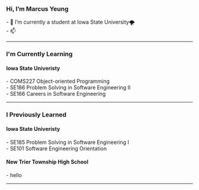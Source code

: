 
<h3> Hi, I’m Marcus Yeung </h3>
- 🌱 I’m currently a student at Iowa State University🌪️<br>
- 📫  <br>
<hr>

<h3> I'm Currently Learning </h3> 
<h4> Iowa State Univeristy </h4>
- COMS227 Object-oriented Programming <br>
- SE186 Problem Solving in Software Engineering II <br>
- SE166 Careers in Software Engineering <br>

<hr>
<h3> I Previously Learned </h3>
<h4> Iowa State Univeristy </h4>
- SE185 Problem Solving in Software Engineering I <br>
- SE101 Software Engineering Orientation <br>
<h4> New Trier Township High School</h4>
- hello

<hr>


<!---
yohimhim/yohimhim is a ✨ special ✨ repository because its `README.md` (this file) appears on your GitHub profile.
You can click the Preview link to take a look at your changes.
--->
